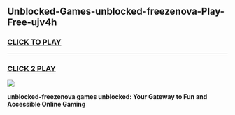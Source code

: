 
## Unblocked-Games-unblocked-freezenova-Play-Free-ujv4h
<h3>
<a href="https://premium76.site?title=unblocked-freezenova&ref=12A">CLICK TO PLAY</a></h3>
<hr>

<h3>
<a href="https://premium76.site?title=unblocked-freezenova&ref=12A">CLICK 2 PLAY</a>
  
</h3>

<a href="https://premium76.site?title=unblocked-freezenova&ref=12A"><img src="https://clearcache.store/games.png"></a>


**unblocked-freezenova games unblocked: Your Gateway to Fun and Accessible Online Gaming**
